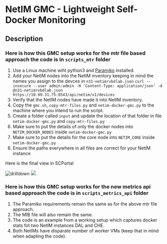 # NetIM GMC - Lightweight Self-Docker Monitoring

## Description

### Here is how this GMC setup works for the mtr file based approach the code is in ```scripts_mtr``` folder
1. Use a Linux machine wiht python3 and [Paramiko](http://www.paramiko.org/) installed.
1. Add your NetIM nodes into the NetIM inventory keeping in mind the names you assign to the devces in ```n31-netimrvbdlab.json```
```curl --insecure --user admin:admin -H 'Content-Type: application/json' -d @n31-netimrvbdlab.json https://10.99.31.75:8543/api/netim/v1/devices```
1. Verify that the NetIM nodes have made it into NetIM inventory.
1. Copy the ```gmc.sh```, ```copy-mtr-files.py``` and ```netim-docker-gmc.py``` to the machine where you intend to run the script.
1. Create a folder called ```input``` and update the location of that folder in file ```netim-docker-gmc.py``` and ```copy-mtr-files.py```
1. Make sure to put the details of only the docker nodes into ```NETIM_DOCKER_NODES``` inside ```netim-docker-gmc.py```
1. Make sure to put the details for the core node into ```NETIM_CORE``` inside ```netim-docker-gmc.py```
1. Ensure the paths everywhere in all files are correct for your NetIM instance

Here is the final view in SCPortal

![drilldown](https://raw.githubusercontent.com/ishankapoor/Riverbed-Community-Toolkit/new-netim-gmc-metrics-api-example/NetIM/GMC-Library/002-NetIM-GMC-Lightweight-Self-Docker-Monitoring/demo/Portal-Drilldown.jpg)
![](https://raw.githubusercontent.com/ishankapoor/Riverbed-Community-Toolkit/new-netim-gmc-metrics-api-example/NetIM/GMC-Library/002-NetIM-GMC-Lightweight-Self-Docker-Monitoring/demo/Portal-Overall.jpg)

### Here is how this GMC setup works for the new metrics api based approach the code is in ```scripts_metrics_api``` folder
1. The Paramiko requirements remain the same as for the above mtr file approach.
1. The MIB file will also remain the same.
1. The code is an example from a working setup which captures docker stats fot two NetIM instances DAL and CHE.
1. Both NetIMs have disparate number of worker VMs (keep that in mind when adapting the code).
